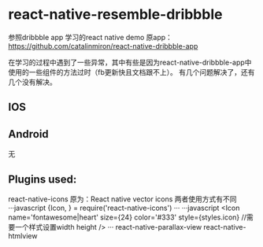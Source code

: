 # react-native-resemble-dribbble
参照dribbble app 学习的react native demo
原app：https://github.com/catalinmiron/react-native-dribbble-app

  在学习的过程中遇到了一些异常，其中有些是因为react-native-dribbble-app中使用的一些组件的方法过时（fb更新快且文档跟不上）。
  有几个问题解决了，还有几个没有解决。
## IOS

## Android 
  无
  
## Plugins used:
  react-native-icons 原为：React native vector icons 两者使用方式有不同
···javascript
        {Icon, } = require('react-native-icons')
···
···javascript
          <Icon
                name='fontawesome|heart'
                size={24}
                color='#333'
                style={styles.icon} //需要一个样式设置width height
              />
  ···
  react-native-parallax-view
  react-native-htmlview

